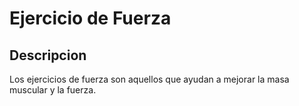 # Ejercicio de Fuerza

## Descripcion
Los ejercicios de fuerza son aquellos que ayudan a mejorar la masa muscular y la fuerza.